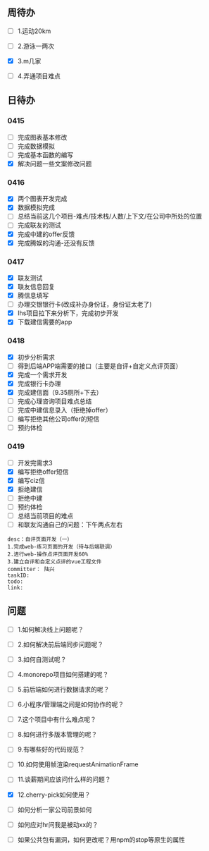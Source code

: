 ## 周待办

- [ ] 1.运动20km
- [ ] 2.游泳一两次

- [x] 3.m几家

- [ ] 4.弄通项目难点

## 日待办

### 0415

- [ ] 完成图表基本修改
- [ ] 完成数据模拟
- [ ] 完成基本函数的编写
- [x] 解决问题一些文案修改问题

### 0416

- [x] 两个图表开发完成
- [x] 数据模拟完成
- [ ] 总结当前这几个项目-难点/技术栈/人数/上下文/在公司中所处的位置
- [ ] 完成联友的测试
- [x] 完成中建的offer反馈
- [x] 完成腾娱的沟通-还没有反馈

### 0417

- [x] 联友测试
- [x] 联友信息回复
- [x] 腾信息填写
- [ ] 办理交银银行卡(改成补办身份证，身份证太老了)
- [x] lhs项目拉下来分析下，完成初步开发
- [x] 下载建信需要的app

### 0418

- [x] 初步分析需求
- [ ] 得到后端APP端需要的接口（主要是自评+自定义点评页面）
- [x] 完成一个需求开发
- [x] 完成银行卡办理
- [x] 完成建信面（9.35厕所+下去）
- [ ] 完成心理咨询项目难点总结
- [ ] 完成中建信息录入（拒绝掉offer）
- [ ] 编写拒绝其他公司offer的短信
- [ ] 预约体检

### 0419

- [ ] 开发完需求3
- [x] 编写拒绝offer短信
- [x] 编写ciz信
- [x] 拒绝建信
- [ ] 拒绝中建
- [ ] 预约体检
- [ ] 总结当前项目的难点
- [ ] 和联友沟通自己的问题：下午两点左右

```
desc：自评页面开发（一）
1.完成web-练习页面的开发（待与后端联调）
2.进行web-操作点评页面开发60%
3.建立自评和自定义点评的vue工程文件
committer： 陆兴
taskID: 
todo:
link:
```



## 问题

- [ ] 1.如何解决线上问题呢？
- [ ] 2.如何解决前后端同步问题呢？

- [ ] 3.如何自测试呢？

- [ ] 4.monorepo项目如何搭建的呢？

- [ ] 5.前后端如何进行数据请求的呢？

- [ ] 6.小程序/管理端之间是如何协作的呢？

- [ ] 7.这个项目中有什么难点呢？

- [ ] 8.如何进行多版本管理的呢？

- [ ] 9.有哪些好的代码规范？

- [ ] 10.如何使用帧渲染requestAnimationFrame

- [ ] 11.谈薪期间应该问什么样的问题？

- [x] 12.cherry-pick如何使用？

- [ ] 如何分析一家公司前景如何

- [ ] 如何应对hr问我是被动xx的？

- [ ] 如果公共包有漏洞，如何更改呢？用npm的stop等原生的属性



